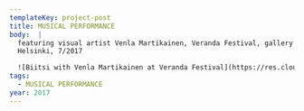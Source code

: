 ```yaml
---
templateKey: project-post
title: MUSICAL PERFORMANCE
body:  |
  featuring visual artist Venla Martikainen, Veranda Festival, gallery Sorbus,
  Helsinki, 7/2017

  ![Biitsi with Venla Martikainen at Veranda Festival](https://res.cloudinary.com/biitsicloud/image/upload/v1596108033/bcloud/10.jpg)
tags:
  - MUSICAL PERFORMANCE
year: 2017
---
```

